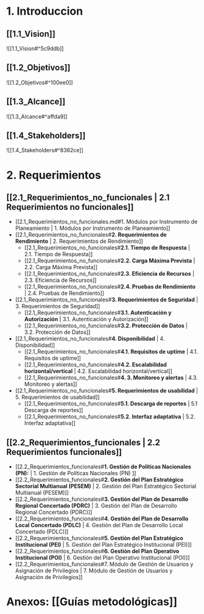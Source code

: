 
# 1. Introduccion

## [[1.1_Vision]]

![[1.1_Vision#^5c9ddb]]


## [[1.2_Objetivos]]

![[1.2_Objetivos#^100ee0]]



## [[1.3_Alcance]]

![[1.3_Alcance#^affda9]]


## [[1.4_Stakeholders]]

![[1.4_Stakeholders#^8362ce]]


# 2. Requerimientos

## [[2.1_Requerimientos_no_funcionales | 2.1 Requerimientos no funcionales]]

- [[2.1_Requerimientos_no_funcionales.md#1. Módulos por Instrumento de Planeamiento | 1. Módulos por Instrumento de Planeamiento]]
- [[2.1_Requerimientos_no_funcionales#**2. Requerimientos de Rendimiento** | 2. Requerimientos de Rendimiento]]
	- [[2.1_Requerimientos_no_funcionales#**2.1. Tiempo de Respuesta** | 2.1. Tiempo de Respuesta]]
	- [[2.1_Requerimientos_no_funcionales#**2.2. Carga Máxima Prevista** | 2.2. Carga Máxima Prevista]]
	- [[2.1_Requerimientos_no_funcionales#**2.3. Eficiencia de Recursos** | 2.3. Eficiencia de Recursos]] 
	- [[2.1_Requerimientos_no_funcionales#**2.4. Pruebas de Rendimiento** | 2.4. Pruebas de Rendimiento]]
- [[2.1_Requerimientos_no_funcionales#**3. Requerimientos de Seguridad** | 3. Requerimientos de Seguridad]] 
	- [[2.1_Requerimientos_no_funcionales#**3.1. Autenticación y Autorización** | 3.1. Autenticación y Autorización]] 
	- [[2.1_Requerimientos_no_funcionales#**3.2. Protección de Datos** | 3.2. Protección de Datos]]
- [[2.1_Requerimientos_no_funcionales#**4. Disponibilidad** | 4. Disponibilidad]]
	- [[2.1_Requerimientos_no_funcionales#**4.1. Requisitos de uptime** | 4.1. Requisitos de uptime]]
	- [[2.1_Requerimientos_no_funcionales#**4.2. Escalabilidad horizontal/vertical** | 4.2. Escalabilidad horizontal/vertical]]
	- [[2.1_Requerimientos_no_funcionales#**4. 3. Monitoreo y alertas** | 4.3. Monitoreo y alertas]]
- [[2.1_Requerimientos_no_funcionales#**5. Requerimientos de usabilidad** | 5. Requerimientos de usabilidad]]
	- [[2.1_Requerimientos_no_funcionales#**5.1. Descarga de reportes** | 5.1 Descarga de reportes]]
	- [[2.1_Requerimientos_no_funcionales#**5.2. Interfaz adaptativa** | 5.2. Interfaz adaptativa]]


## [[2.2_Requerimientos_funcionales | 2.2 Requerimientos funcionales]]

- [[2.2_Requerimientos_funcionales#**1. Gestión de Políticas Nacionales (PN):** | 1. Gestión de Políticas Nacionales (PN) ]]
- [[2.2_Requerimientos_funcionales#**2. Gestión del Plan Estratégico Sectorial Multianual (PESEM)** | 2. Gestión del Plan Estratégico Sectorial Multianual (PESEM)]]
- [[2.2_Requerimientos_funcionales#**3. Gestión del Plan de Desarrollo Regional Concertado (PDRC)** | 3. Gestión del Plan de Desarrollo Regional Concertado (PDRC)]]
- [[2.2_Requerimientos_funcionales#**4. Gestión del Plan de Desarrollo Local Concertado (PDLC)** | 4. Gestión del Plan de Desarrollo Local Concertado (PDLC)]]
- [[2.2_Requerimientos_funcionales#**5. Gestión del Plan Estratégico Institucional (PEI)** | 5. Gestión del Plan Estratégico Institucional (PEI)]]
- [[2.2_Requerimientos_funcionales#**6. Gestión del Plan Operativo Institucional (POI)** | 6. Gestión del Plan Operativo Institucional (POI)]]
- [[2.2_Requerimientos_funcionales#7. Módulo de Gestión de Usuarios y Asignación de Privilegios | 7. Módulo de Gestión de Usuarios y Asignación de Privilegios]]















# Anexos: [[Guías metodológicas]]
